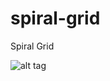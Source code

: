 # spiral-grid
Spiral Grid

![alt tag](https://cloud.githubusercontent.com/assets/13881570/9449577/ab8e2110-4ab8-11e5-9a3c-5795b000debf.png)
